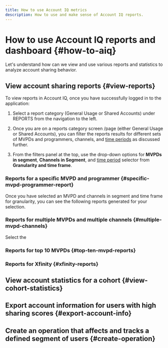 ```yaml
---
title: How to use Account IQ metrics
description: How to use and make sense of Account IQ reports.  
---
```


# How to use Account IQ reports and dashboard {#how-to-aiq}

Let's understand how can we view and use various reports and statistics to analyze account sharing behavior.

## View account sharing reports {#view-reports}

To view reports in Account IQ, once you have successfully logged in to the application:

1. Select a report category (General Usage or Shared Accounts) under REPORTS from the navigation to the left.

1. Once you are on a reports category screen /page (either General Usage or Shared Accounts), you can filter the reports results for different sets of MVPDs and programmers, channels, and [time periods](/help/AccountIQ/product-concepts.md#time-frame) as discussed further.

1. From the filters panel at the top, use the drop-down options for **MVPDs in segment**, **Channels in Segment**, and [time period](/help/AccountIQ/product-concepts.md#time-frame) selector from **Granularity and time frame**.

### Reports for a specific MVPD and programmer {#specific-mvpd-programmer-report}

Once you have selected an MVPD and channels in segment and time frame for granularity, you can see the following reports generated for your selection.

### Reports for multiple MVPDs and multiple channels {#multiple-mvpd-channels}

Select the 

### Reports for top 10 MVPDs {#top-ten-mvpd-reports}
  
### Reports for Xfinity {#xfinity-reports}


## View account statistics for a cohort {#view-cohort-statistics}

## Export account information for users with high sharing scores {#export-account-info}

## Create an operation that affects and tracks a defined segment of users {#create-operation}
